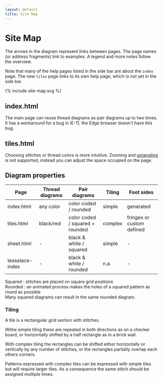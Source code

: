 ```yaml
---
layout: default
title: Site Map
---
```


Site Map
========

The arrows in the diagram represent links between pages.
The page names (or address fragments) link to examples.
A legend and more notes follow the overview.

Note that many of the help pages listed in the side bar are about the `index` page.
The new `tiles` page links to its own help page, which is not yet in the side bar.

{% include site-map.svg %}


index.html
----------

The main page can reuse thread diagrams as pair diagrams up to two times.
It has a workaround for a bug in IE-11, the Edge browser doesn't have this bug.


tiles.html
----------

Choosing stitches or thread colors is more intuitive.
Zooming and [untangling] is not supported,
instead you can adjust the space occupied on the page.

[untangling]: https://github.com/d-bl/GroundForge/releases/download/2017-06-05/untangle.mp4

Diagram properties
------------------

Page            | Thread diagrams | Pair diagrams                   | Tiling    | Foot sides         
----------------|-----------------|---------------------------------|-----------|--------------------
index.html      | any color       | color coded / rounded           | simple    | generated          
tiles.html      | black/red       | color coded / squared + rounded | complex   | fringes or custom defined 
sheet.html      | -               | black &amp; white / squared     | simple    | -                  
tesselace-index | -               | black &amp; white / rounded     | n.a.      | -                  

Squared : stitches are placed on square grid positions<br>
Rounded : an animated process makes the holes of a squared pattern as round as possible<br>
Many squared diagrams can result in the same rounded diagram.

### Tiling

A tile is a rectangular grid section with stitches.

Withe simple tiling these are repeated in both directions as on a checker board, 
or horizontally shifted by a half rectangle as in a brick wall. 

With complex tiling the rectangles can be shifted either horizontally
or vertically by any number of stitches,
or the rectangles partially overlap each others corners. 

Patterns expressed with complex tiles can be expressed with simple tiles
but will require larger tiles.
As a consequence the same stitch should be assigned multiple times.
